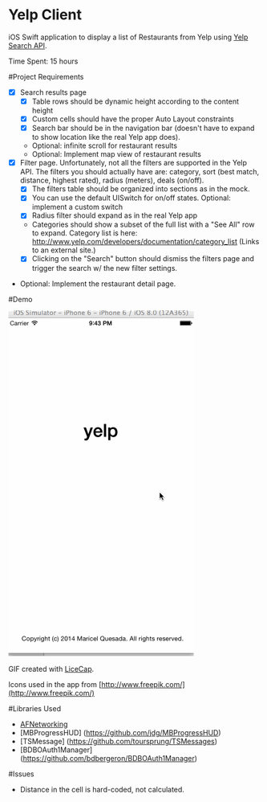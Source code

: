 Yelp Client
===========

iOS Swift application to display a list of Restaurants from Yelp using [Yelp Search API](http://www.yelp.com/developers/documentation/v2/search_api).

Time Spent: 15 hours

#Project Requirements

* [x] Search results page
    * [x] Table rows should be dynamic height according to the content height
    * [x] Custom cells should have the proper Auto Layout constraints
    * [x] Search bar should be in the navigation bar (doesn't have to expand to show location like the real Yelp app does).
    * Optional: infinite scroll for restaurant results
    * Optional: Implement map view of restaurant results
* [x] Filter page. Unfortunately, not all the filters are supported in the Yelp API. The filters you should actually have are: category, sort (best match, distance, highest rated), radius (meters), deals (on/off).
    * [x] The filters table should be organized into sections as in the mock.
    * [x] You can use the default UISwitch for on/off states. Optional: implement a custom switch
    * [x] Radius filter should expand as in the real Yelp app
    * Categories should show a subset of the full list with a "See All" row to expand. Category list is here: http://www.yelp.com/developers/documentation/category_list (Links to an external site.)
    * [x] Clicking on the "Search" button should dismiss the filters page and trigger the search w/ the new filter settings.
* Optional: Implement the restaurant detail page.

#Demo

![Application demo](yelp-demo.gif)
                    
GIF created with [LiceCap](http://www.cockos.com/licecap/).

Icons used in the app from [http://www.freepik.com/](http://www.freepik.com/)

#Libraries Used

* [AFNetworking](https://github.com/AFNetworking/AFNetworking)
* [MBProgressHUD] (https://github.com/jdg/MBProgressHUD)
* [TSMessage] (https://github.com/toursprung/TSMessages)
* [BDBOAuth1Manager] (https://github.com/bdbergeron/BDBOAuth1Manager)

#Issues

* Distance in the cell is hard-coded, not calculated.

